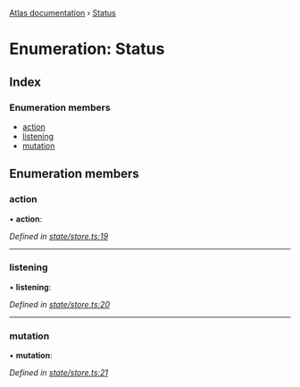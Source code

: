 [Atlas documentation](../globals.md) › [Status](status.md)

# Enumeration: Status

## Index

### Enumeration members

* [action](status.md#action)
* [listening](status.md#listening)
* [mutation](status.md#mutation)

## Enumeration members

###  action

• **action**:

*Defined in [state/store.ts:19](https://github.com/chronark/atlas/blob/88749ce/src/state/store.ts#L19)*

___

###  listening

• **listening**:

*Defined in [state/store.ts:20](https://github.com/chronark/atlas/blob/88749ce/src/state/store.ts#L20)*

___

###  mutation

• **mutation**:

*Defined in [state/store.ts:21](https://github.com/chronark/atlas/blob/88749ce/src/state/store.ts#L21)*
